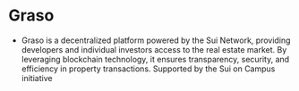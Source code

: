 # Graso

- Graso is a decentralized platform powered by the Sui Network, providing developers and individual investors access to the real estate market. By leveraging blockchain technology, it ensures transparency, security, and efficiency in property transactions. Supported by the Sui on Campus initiative

